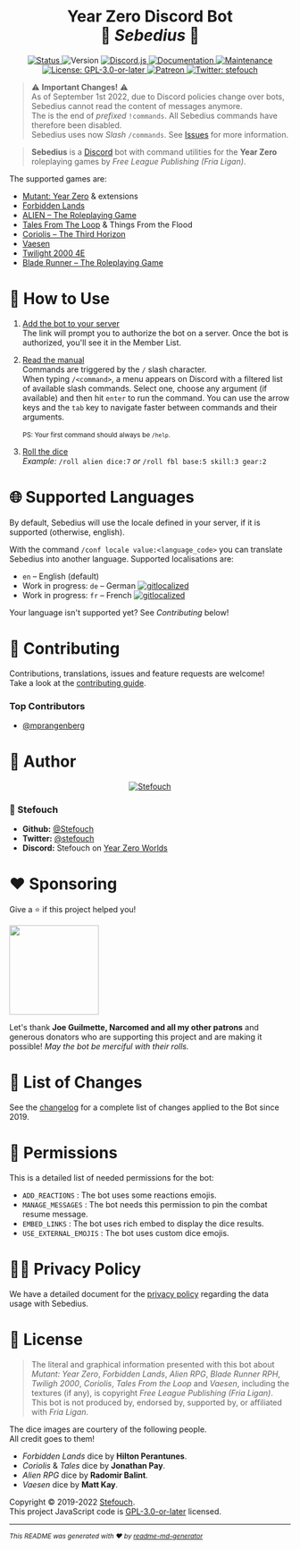 <h1 align="center">Year Zero Discord Bot<br/>🎲 <i>Sebedius</i> 🎲</h1>
<p align="center">
  <a href="https://discordbots.org/bot/543445246143365130" target="_blank">
    <img alt="Status" src="https://top.gg/api/widget/status/543445246143365130.svg"/>
  </a>
  <img alt="Version" src="https://img.shields.io/badge/dynamic/json?color=blue&label=version&query=version&url=https%3A%2F%2Fraw.githubusercontent.com%2FStefouch%2Fsebedius-yearzero-discord-bot%2Fmaster%2Fpackage.json&cacheSeconds=2592000"/>
  <a href="https://discord.js.org/" target="_blank">
    <img alt="Discord.js" src="https://img.shields.io/badge/Discord.JS-v14-informational?logo=discord"/>
  </a>
  <a href="https://github.com/Stefouch/sebedius-yearzero-discord-bot/wiki" target="_blank">
    <img alt="Documentation" src="https://img.shields.io/badge/documentation-yes-brightgreen.svg"/>
  </a>
  <a href="https://github.com/Stefouch/sebedius-yearzero-discord-bot/graphs/commit-activity" target="_blank">
    <img alt="Maintenance" src="https://img.shields.io/badge/Maintained%3F-yes-green.svg"/>
  </a>
  <a href="https://github.com/Stefouch/sebedius-yearzero-discord-bot/blob/master/LICENSE" target="_blank">
    <img alt="License: GPL-3.0-or-later" src="https://img.shields.io/github/license/Stefouch/sebedius-yearzero-discord-bot"/>
  </a>
  <a href="https://www.patreon.com/Stefouch">
    <img src="https://img.shields.io/badge/donate-patreon-F96854.svg" alt="Patreon">
  </a>
  <a href="https://twitter.com/stefouch" target="_blank">
    <img alt="Twitter: stefouch" src="https://img.shields.io/twitter/follow/stefouch.svg?style=social"/>
  </a>
</p>

> :warning: **Important Changes!** :warning:<br/>
> As of September 1st 2022, due to Discord policies change over bots, Sebedius cannot read the content of messages anymore.<br/>
> The is the end of _prefixed_ `!commands`. All Sebedius commands have therefore been disabled.<br/>
> Sebedius uses now _Slash_ `/commands`. See [Issues](https://github.com/Stefouch/sebedius-yearzero-discord-bot/issues) for more information.

> **Sebedius** is a [Discord](https://discordapp.com) bot with command utilities for the **Year Zero** roleplaying games by _Free League Publishing (Fria Ligan)_.

The supported games are:

- [Mutant: Year Zero](http://frialigan.se/en/games/mutant-year-zero/) & extensions
- [Forbidden Lands](https://frialigan.se/en/games/forbidden-lands/)
- [ALIEN – The Roleplaying Game](https://alien-rpg.com/)
- [Tales From The Loop](https://frialigan.se/en/games/tales-from-the-loop/) & Things From the Flood
- [Coriolis – The Third Horizon](https://frialigan.se/en/games/coriolis-2/)
- [Vaesen](https://frialigan.se/en/games/vaesen/)
- [Twilight 2000 4E](https://frialigan.se/en/games/twilight-2000/)
- [Blade Runner – The Roleplaying Game](https://www.bladerunner-rpg.com/)

# 🎲 How to Use

1. [Add the bot to your server](https://discord.com/api/oauth2/authorize?client_id=543445246143365130&permissions=274879310912&scope=bot%20applications.commands)<br/>
   The link will prompt you to authorize the bot on a server. Once the bot is authorized, you'll see it in the Member List.

2. [Read the manual](https://github.com/Stefouch/sebedius-yearzero-discord-bot/wiki#list-of-commands)<br/>
   Commands are triggered by the `/` slash character.<br/>When typing `/<command>`, a menu appears on Discord with a filtered list of available slash commands. Select one, choose any argument (if available) and then hit `enter` to run the command. You can use the arrow keys and the `tab` key to navigate faster between commands and their arguments.<br/><br/><small>PS: Your first command should always be `/help`.</small>

3. [Roll the dice](https://github.com/Stefouch/sebedius-yearzero-discord-bot/wiki/%21roll)<br/>
   _Example:_ `/roll alien dice:7` _or_ `/roll fbl base:5 skill:3 gear:2`

# 🌐 Supported Languages

By default, Sebedius will use the locale defined in your server, if it is supported (otherwise, english).

With the command `/conf locale value:<language_code>` you can translate Sebedius into another language. Supported localisations are:

- `en` – English (default)
- Work in progress: `de` – German [![gitlocalized ](https://gitlocalize.com/repo/7910/de/badge.svg)](https://gitlocalize.com/repo/7910/de?utm_source=badge)
- Work in progress: `fr` – French [![gitlocalized ](https://gitlocalize.com/repo/7910/fr/badge.svg)](https://gitlocalize.com/repo/7910/fr?utm_source=badge)

Your language isn't supported yet? See _Contributing_ below!

# 🤝 Contributing

Contributions, translations, issues and feature requests are welcome!<br/>Take a look at the [contributing guide](https://github.com/Stefouch/sebedius-yearzero-discord-bot/blob/master/CONTRIBUTING.md).

### Top Contributors

- [@mprangenberg](https://github.com/mprangenberg)

# 🔬 Author

<p align="center">
  <a href="https://stefouch.be" target="_blank">
    <img src="https://stefouch.be/wp-content/uploads/2021/03/BSL-D6_bannerlogo_H150.png" alt="Stefouch"/>
  </a>
</p>

### 👤 Stefouch

- **Github:** [@Stefouch](https://github.com/Stefouch)
- **Twitter:** [@stefouch](https://twitter.com/stefouch)
- **Discord:** Stefouch on [Year Zero Worlds](https://discord.gg/RnaydHR)

# ❤️ Sponsoring

Give a ⭐️ if this project helped you!

<a href="https://www.patreon.com/Stefouch">
  <img src="https://c5.patreon.com/external/logo/become_a_patron_button@2x.png" width="160">
</a>

Let's thank **Joe Guilmette, Narcomed and all my other patrons** and generous donators who are supporting this project and are making it possible! _May the bot be merciful with their rolls._

# 📜 List of Changes

See the [changelog](https://github.com/Stefouch/sebedius-yearzero-discord-bot/blob/master/CHANGELOG.md#changelog) for a complete list of changes applied to the Bot since 2019.

# 🔑 Permissions

This is a detailed list of needed permissions for the bot:

- `ADD_REACTIONS` : The bot uses some reactions emojis.
- `MANAGE_MESSAGES` : The bot needs this permission to pin the combat resume message.
- `EMBED_LINKS` : The bot uses rich embed to display the dice results.
- `USE_EXTERNAL_EMOJIS` : The bot uses custom dice emojis.

# 👮‍♀️ Privacy Policy

We have a detailed document for the [privacy policy](https://github.com/Stefouch/sebedius-yearzero-discord-bot/blob/master/PRIVACY_POLICY.md) regarding the data usage with Sebedius.

# 📝 License

> The literal and graphical information presented with this bot about _Mutant: Year Zero_, _Forbidden Lands_, _Alien RPG_, _Blade Runner RPH_, _Twiligh 2000_, _Coriolis_, _Tales From the Loop_ and _Vaesen_, including the textures (if any), is copyright _Free League Publishing (Fria Ligan)_. This bot is not produced by, endorsed by, supported by, or affiliated with _Fria Ligan_.

The dice images are courtery of the following people.<br/>
All credit goes to them!

- _Forbidden Lands_ dice by **Hilton Perantunes**.
- _Coriolis_ & _Tales_ dice by **Jonathan Pay**.
- _Alien RPG_ dice by **Radomir Balint**.
- _Vaesen_ dice by **Matt Kay**.

Copyright © 2019-2022 [Stefouch](https://github.com/Stefouch).<br/>
This project JavaScript code is [GPL-3.0-or-later](https://github.com/Stefouch/sebedius-yearzero-discord-bot/blob/master/LICENSE) licensed.

---

<small>_This README was generated with ❤️ by [readme-md-generator](https://github.com/kefranabg/readme-md-generator)_</small>
